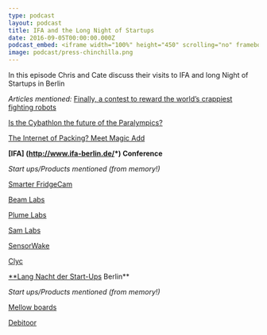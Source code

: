 ```yaml
---
type: podcast
layout: podcast
title: IFA and the Long Night of Startups
date: 2016-09-05T00:00:00.000Z
podcast_embed: <iframe width="100%" height="450" scrolling="no" frameborder="no" src="https://w.soundcloud.com/player/?url=https%3A//api.soundcloud.com/tracks/281384350&amp;auto_play=false&amp;hide_related=false&amp;show_comments=true&amp;show_user=true&amp;show_reposts=false&amp;visual=true"></iframe>
image: podcast/press-chinchilla.png
---
```


In this episode Chris and Cate discuss their visits to IFA and long Night of Startups in Berlin

*Articles mentioned:*
[Finally, a contest to reward the world’s crappiest fighting robots](http://readwrite.com/2016/09/01/hebocon-contest-to-reward-the-worlds-crappiest-fighting-robots-pl4/)

[Is the Cybathlon the future of the Paralympics?](http://readwrite.com/2016/08/28/cyborg-olympics-future-paralympics-hl1/)

[The Internet of Packing? Meet Magic Add](http://readwrite.com/2016/05/06/the-internet-of-packaging-meet-magic-add-pl1/)

**[IFA] (http://www.ifa-berlin.de/*) Conference**

*Start ups/Products mentioned (from memory!)*

[Smarter FridgeCam](http://fridgecam.squarespace.com/#details-1)

[Beam Labs](http://beamlabsinc.com/)

[Plume Labs](https://plumelabs.com/en/)

[Sam Labs](https://www.samlabs.com/?exp1&utm_expid=91001785-16.rbwOEdgKR4KqBMV205AWSw.1&utm_referrer=https%3A%2F%2Fwww.google.de%2F)

[SensorWake](https://sensorwake.com/)

[Clyc](http://www.justclyc.com/)

[**Lang Nacht der Start-Ups](http://www.startupnight.de/) Berlin**

*Start ups/Products mentioned (from memory!)*

[Mellow boards](http://www.mellowboards.com/)

[Debitoor](https://debitoor.de/)

